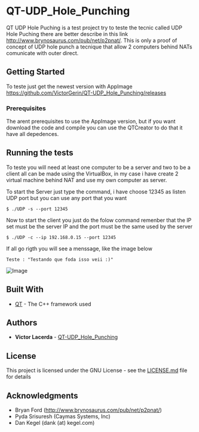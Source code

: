 # QT-UDP_Hole_Punching

QT UDP Hole Puching is a test project try to teste the tecnic called UDP Hole Puching there are better describe in this link http://www.brynosaurus.com/pub/net/p2pnat/.
This is only a proof of concept of UDP hole punch a tecnique that allow 2 computers behind NATs comunicate with outer direct.

## Getting Started

To teste just get the newest version with AppImage https://github.com/VictorGerin/QT-UDP_Hole_Punching/releases

### Prerequisites

The arent prerequisites to use the AppImage version, but if you want download the code and compile you can use the QTCreator to do that it have all depedences.

## Running the tests

To teste you will need at least one computer to be a server and two to be a client all can be made using the VirtualBox, in my case i have create 2 virtual machine behind NAT and use my own computer as server.

To start the Server just type the command, i have choose 12345 as listen UDP port but you can use any port that you want

```
$ ./UDP -s --port 12345
```

Now to start the client you just do the folow command remenber that the IP set must be the server IP and the port must be the same used by the server

```
$ ./UDP -c --ip 192.168.0.15 --port 12345
```

If all go rigth you will see a menssage, like the image below

```
Teste : "Testando que foda isso veii :)"
```

![Image](https://raw.githubusercontent.com/VictorGerin/QT-UDP_Hole_Punching/master/Screenshot%20from%202018-09-23%2014-50-03.png)


## Built With

* [QT](http://doc.qt.io/) - The C++ framework used


## Authors

* **Victor Lacerda** - [QT-UDP_Hole_Punching](https://github.com/VictorGerin)

## License

This project is licensed under the GNU License - see the [LICENSE.md](LICENSE.md) file for details

## Acknowledgments

* Bryan Ford (http://www.brynosaurus.com/pub/net/p2pnat/)
* Pyda Srisuresh (Caymas Systems, Inc)
* Dan Kegel (dank (at) kegel.com)

